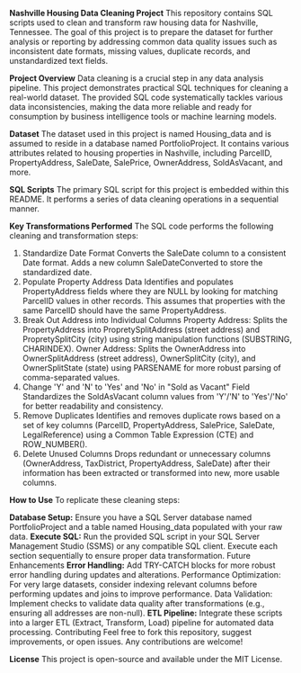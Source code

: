 **Nashville Housing Data Cleaning Project**
This repository contains SQL scripts used to clean and transform raw housing data for Nashville, Tennessee. The goal of this project is to prepare the dataset for further analysis or reporting by addressing common data quality issues such as inconsistent date formats, missing values, duplicate records, and unstandardized text fields.

**Project Overview**
Data cleaning is a crucial step in any data analysis pipeline. This project demonstrates practical SQL techniques for cleaning a real-world dataset. The provided SQL code systematically tackles various data inconsistencies, making the data more reliable and ready for consumption by business intelligence tools or machine learning models.

**Dataset**
The dataset used in this project is named Housing_data and is assumed to reside in a database named PortfolioProject. It contains various attributes related to housing properties in Nashville, including ParcelID, PropertyAddress, SaleDate, SalePrice, OwnerAddress, SoldAsVacant, and more.

**SQL Scripts**
The primary SQL script for this project is embedded within this README. It performs a series of data cleaning operations in a sequential manner.

**Key Transformations Performed**
The SQL code performs the following cleaning and transformation steps:

1. Standardize Date Format
Converts the SaleDate column to a consistent Date format.
Adds a new column SaleDateConverted to store the standardized date.
2. Populate Property Address Data
Identifies and populates PropertyAddress fields where they are NULL by looking for matching ParcelID values in other records. This assumes that properties with the same ParcelID should have the same PropertyAddress.
3. Break Out Address into Individual Columns
Property Address: Splits the PropertyAddress into PropretySplitAddress (street address) and PropretySplitCity (city) using string manipulation functions (SUBSTRING, CHARINDEX).
Owner Address: Splits the OwnerAddress into OwnerSplitAddress (street address), OwnerSplitCity (city), and OwnerSplitState (state) using PARSENAME for more robust parsing of comma-separated values.
4. Change 'Y' and 'N' to 'Yes' and 'No' in "Sold as Vacant" Field
Standardizes the SoldAsVacant column values from 'Y'/'N' to 'Yes'/'No' for better readability and consistency.
5. Remove Duplicates
Identifies and removes duplicate rows based on a set of key columns (ParcelID, PropertyAddress, SalePrice, SaleDate, LegalReference) using a Common Table Expression (CTE) and ROW_NUMBER().
6. Delete Unused Columns
Drops redundant or unnecessary columns (OwnerAddress, TaxDistrict, PropertyAddress, SaleDate) after their information has been extracted or transformed into new, more usable columns.

**How to Use**
To replicate these cleaning steps:

**Database Setup:** Ensure you have a SQL Server database named PortfolioProject and a table named Housing_data populated with your raw data.
**Execute SQL:** Run the provided SQL script in your SQL Server Management Studio (SSMS) or any compatible SQL client. Execute each section sequentially to ensure proper data transformation.
Future Enhancements
**Error Handling:** Add TRY-CATCH blocks for more robust error handling during updates and alterations.
Performance Optimization: For very large datasets, consider indexing relevant columns before performing updates and joins to improve performance.
Data Validation: Implement checks to validate data quality after transformations (e.g., ensuring all addresses are non-null).
**ETL Pipeline:** Integrate these scripts into a larger ETL (Extract, Transform, Load) pipeline for automated data processing.
Contributing
Feel free to fork this repository, suggest improvements, or open issues. Any contributions are welcome!

**License**
This project is open-source and available under the MIT License.
